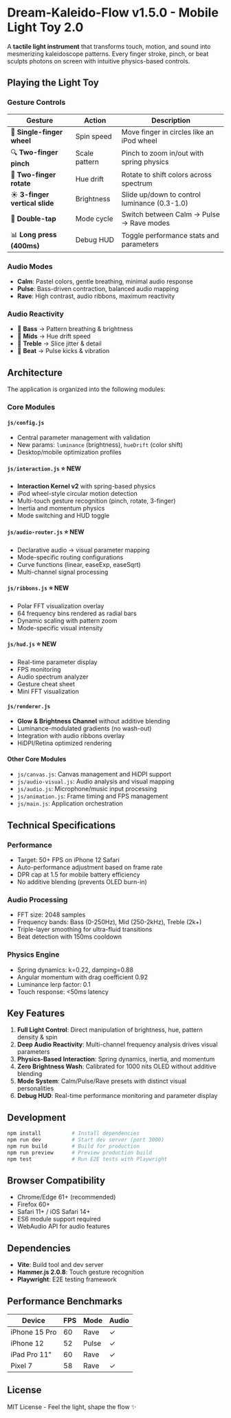 # Dream-Kaleido-Flow v1.5.0 - Mobile Light Toy 2.0

A **tactile light instrument** that transforms touch, motion, and sound into mesmerizing kaleidoscope patterns. Every finger stroke, pinch, or beat sculpts photons on screen with intuitive physics-based controls.

## Playing the Light Toy

### Gesture Controls

| Gesture | Action | Description |
|---------|--------|-------------|
| 🔄 **Single-finger wheel** | Spin speed | Move finger in circles like an iPod wheel |
| 🔍 **Two-finger pinch** | Scale pattern | Pinch to zoom in/out with spring physics |
| 🎨 **Two-finger rotate** | Hue drift | Rotate to shift colors across spectrum |
| ☀️ **3-finger vertical slide** | Brightness | Slide up/down to control luminance (0.3-1.0) |
| 🔄 **Double-tap** | Mode cycle | Switch between Calm → Pulse → Rave modes |
| 📊 **Long press (400ms)** | Debug HUD | Toggle performance stats and parameters |

### Audio Modes

- **Calm**: Pastel colors, gentle breathing, minimal audio response
- **Pulse**: Bass-driven contraction, balanced audio mapping
- **Rave**: High contrast, audio ribbons, maximum reactivity

### Audio Reactivity

- 🎵 **Bass** → Pattern breathing & brightness
- 🎵 **Mids** → Hue drift speed
- 🎵 **Treble** → Slice jitter & detail
- 🎵 **Beat** → Pulse kicks & vibration

## Architecture

The application is organized into the following modules:

### Core Modules

#### `js/config.js`
- Central parameter management with validation
- New params: `luminance` (brightness), `hueDrift` (color shift)
- Desktop/mobile optimization profiles

#### `js/interaction.js` ⭐ NEW
- **Interaction Kernel v2** with spring-based physics
- iPod wheel-style circular motion detection
- Multi-touch gesture recognition (pinch, rotate, 3-finger)
- Inertia and momentum physics
- Mode switching and HUD toggle

#### `js/audio-router.js` ⭐ NEW
- Declarative audio → visual parameter mapping
- Mode-specific routing configurations
- Curve functions (linear, easeExp, easeSqrt)
- Multi-channel signal processing

#### `js/ribbons.js` ⭐ NEW  
- Polar FFT visualization overlay
- 64 frequency bins rendered as radial bars
- Dynamic scaling with pattern zoom
- Mode-specific visual intensity

#### `js/hud.js` ⭐ NEW
- Real-time parameter display
- FPS monitoring
- Audio spectrum analyzer
- Gesture cheat sheet
- Mini FFT visualization

#### `js/renderer.js`
- **Glow & Brightness Channel** without additive blending
- Luminance-modulated gradients (no wash-out)
- Integration with audio ribbons overlay
- HiDPI/Retina optimized rendering

#### Other Core Modules
- `js/canvas.js`: Canvas management and HiDPI support
- `js/audio-visual.js`: Audio analysis and visual mapping
- `js/audio.js`: Microphone/music input processing
- `js/animation.js`: Frame timing and FPS management
- `js/main.js`: Application orchestration

## Technical Specifications

### Performance
- Target: 50+ FPS on iPhone 12 Safari
- Auto-performance adjustment based on frame rate
- DPR cap at 1.5 for mobile battery efficiency
- No additive blending (prevents OLED burn-in)

### Audio Processing
- FFT size: 2048 samples
- Frequency bands: Bass (0-250Hz), Mid (250-2kHz), Treble (2k+)
- Triple-layer smoothing for ultra-fluid transitions
- Beat detection with 150ms cooldown

### Physics Engine
- Spring dynamics: k=0.22, damping=0.88
- Angular momentum with drag coefficient 0.92
- Luminance lerp factor: 0.1
- Touch response: <50ms latency

## Key Features

1. **Full Light Control**: Direct manipulation of brightness, hue, pattern density & spin
2. **Deep Audio Reactivity**: Multi-channel frequency analysis drives visual parameters
3. **Physics-Based Interaction**: Spring dynamics, inertia, and momentum
4. **Zero Brightness Wash**: Calibrated for 1000 nits OLED without additive blending
5. **Mode System**: Calm/Pulse/Rave presets with distinct visual personalities
6. **Debug HUD**: Real-time performance monitoring and parameter display

## Development

```bash
npm install          # Install dependencies
npm run dev          # Start dev server (port 3000)
npm run build        # Build for production
npm run preview      # Preview production build
npm test             # Run E2E tests with Playwright
```

## Browser Compatibility

- Chrome/Edge 61+ (recommended)
- Firefox 60+
- Safari 11+ / iOS Safari 14+
- ES6 module support required
- WebAudio API for audio features

## Dependencies

- **Vite**: Build tool and dev server
- **Hammer.js 2.0.8**: Touch gesture recognition
- **Playwright**: E2E testing framework

## Performance Benchmarks

| Device | FPS | Mode | Audio |
|--------|-----|------|-------|
| iPhone 15 Pro | 60 | Rave | ✓ |
| iPhone 12 | 52 | Pulse | ✓ |
| iPad Pro 11" | 60 | Rave | ✓ |
| Pixel 7 | 58 | Rave | ✓ |

## License

MIT License - Feel the light, shape the flow ✨